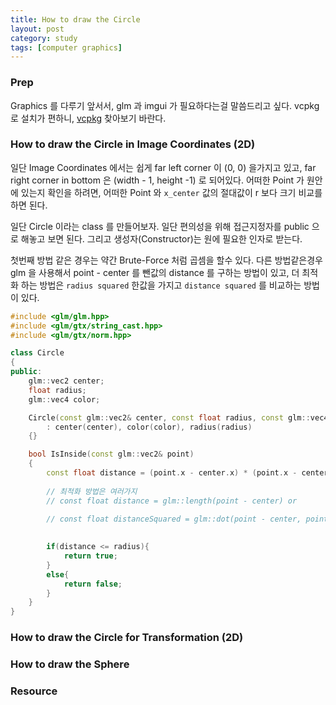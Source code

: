 ```yaml
---
title: How to draw the Circle
layout: post
category: study
tags: [computer graphics]
---
```


### Prep
Graphics 를 다루기 앞서서, glm 과 imgui 가 필요하다는걸 말씀드리고 싶다. vcpkg 로 설치가 편하니, [vcpkg](https://vcpkg.io/en/packages.html) 찾아보기 바란다.

### How to draw the Circle in Image Coordinates (2D)

일단 Image Coordinates 에서는 쉽게 far left corner 이 (0, 0) 을가지고 있고, far right corner in bottom 은 (width - 1, height -1) 로 되어있다. 어떠한 Point 가 원안에 있는지 확인을 하려면, 어떠한 Point 와 `x_center` 값의 절대값이 r 보다 크기 비교를 하면 된다.

일단 Circle 이라는 class 를 만들어보자. 일단 편의성을 위해 접근지정자를 public 으로 해놓고 보면 된다. 그리고 생성자(Constructor)는 원에 필요한 인자로 받는다.

첫번째 방법 같은 경우는 약간 Brute-Force 처럼 곱셈을 할수 있다. 다른 방법같은경우 glm 을 사용해서 point - center 를 뺀값의 distance 를 구하는 방법이 있고, 더 최적화 하는 방법은 `radius squared` 한값을 가지고 `distance squared` 를 비교하는 방법이 있다.

```c++
#include <glm/glm.hpp>
#include <glm/gtx/string_cast.hpp>
#include <glm/gtx/norm.hpp>

class Circle
{
public:
    glm::vec2 center;
    float radius;
    glm::vec4 color; 

    Circle(const glm::vec2& center, const float radius, const glm::vec4& color)
        : center(center), color(color), radius(radius)
    {}

    bool IsInside(const glm::vec2& point)
    {
        const float distance = (point.x - center.x) * (point.x - center.x) + (point.y - center.y) * (point.y - center.y);
        
        // 최적화 방법은 여러가지
        // const float distance = glm::length(point - center) or 
        
        // const float distanceSquared = glm::dot(point - center, point - center);
        

        if(distance <= radius){
            return true;
        }
        else{
            return false;
        }
    }
}
```

### How to draw the Circle for Transformation (2D)

### How to draw the Sphere

### Resource
